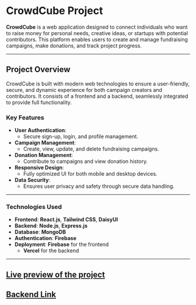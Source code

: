 # CrowdCube Project

**CrowdCube** is a web application designed to connect individuals who want to raise money for personal needs, creative ideas, or startups with potential contributors. This platform enables users to create and manage fundraising campaigns, make donations, and track project progress.

---

## Project Overview

CrowdCube is built with modern web technologies to ensure a user-friendly, secure, and dynamic experience for both campaign creators and contributors. It consists of a frontend and a backend, seamlessly integrated to provide full functionality.

### Key Features

-   **User Authentication**:
    -   Secure sign-up, login, and profile management.
-   **Campaign Management**:
    -   Create, view, update, and delete fundraising campaigns.
-   **Donation Management**:
    -   Contribute to campaigns and view donation history.
-   **Responsive Design**:
    -   Fully optimized UI for both mobile and desktop devices.
-   **Data Security**:
    -   Ensures user privacy and safety through secure data handling.

---

### Technologies Used

-   **Frontend**: **React.js**, **Tailwind CSS**, **DaisyUI**
-   **Backend**: **Node.js**, **Express.js**
-   **Database**: **MongoDB**
-   **Authentication**: **Firebase**
-   **Deployment**: **Firebase** for the frontend
    -   **Vercel** for the backend

---

## [Live preview of the project](https://crowdcube-1f1e0.web.app)

## [Backend Link](https://github.com/sajjadislam523/crowdcube-server)
